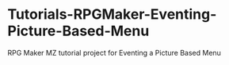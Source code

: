 # Tutorials-RPGMaker-Eventing-Picture-Based-Menu
RPG Maker MZ tutorial project for Eventing a Picture Based Menu
